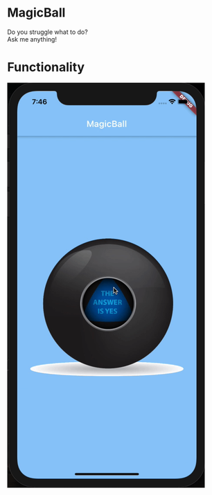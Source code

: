# MagicBall

Do you struggle what to do?
<br /> Ask me anything!

# Functionality
<img src="readme/functionality.gif">
